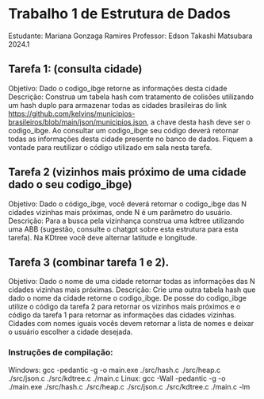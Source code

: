 # Trabalho 1 de Estrutura de Dados
Estudante: Mariana Gonzaga Ramires
Professor: Edson Takashi Matsubara
2024.1

## Tarefa 1: (consulta cidade)
Objetivo: Dado o codigo_ibge retorne as informações desta cidade
Descrição: Construa um tabela hash com tratamento de colisões utilizando um hash duplo para armazenar todas as cidades brasileiras do link 
https://github.com/kelvins/municipios-brasileiros/blob/main/json/municipios.json, a chave desta hash deve ser o codigo_ibge. Ao consultar um codigo_ibge seu código deverá retornar todas as informações desta cidade presente no banco de dados. Fiquem a vontade para reutilizar o código utilizado em sala nesta tarefa.

## Tarefa 2 (vizinhos mais próximo de uma cidade dado o seu codigo_ibge)
Objetivo:  Dado o código_ibge,  você deverá retornar o codigo_ibge das N cidades vizinhas mais próximas, onde N é um parâmetro do usuário.
Descrição: Para a busca pela vizinhança construa uma kdtree utilizando uma ABB (sugestão, consulte o chatgpt sobre esta estrutura para esta tarefa). Na KDtree você deve alternar latitude e longitude.

## Tarefa 3 (combinar tarefa 1 e 2).
Objetivo: Dado o nome de uma cidade retornar todas as informações das N cidades vizinhas mais próximas. 
Descrição: Crie uma outra tabela hash que dado o nome da cidade retorne o codigo_ibge. De posse do codigo_ibge utilize o código da tarefa 2 para retornar os vizinhos mais próximos e o código da tarefa 1 para retornar as informações das cidades vizinhas. Cidades com nomes iguais vocês devem retornar a lista de nomes e deixar o usuário escolher a cidade desejada.

### Instruções de compilação:
Windows:
gcc -pedantic -g -o main.exe ./src/hash.c ./src/heap.c ./src/json.c ./src/kdtree.c ./main.c
Linux:
gcc -Wall -pedantic -g -o ./main.exe ./src/hash.c ./src/heap.c ./src/json.c ./src/kdtree.c ./main.c -lm
